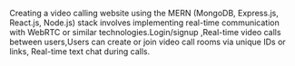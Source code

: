 Creating a video calling website using the MERN (MongoDB, Express.js, React.js,
Node.js) stack involves implementing real-time communication with WebRTC or
similar technologies.Login/signup ,Real-time video  calls between
users,Users can create or join video call rooms via unique IDs or links, Real-time
text chat during calls.
